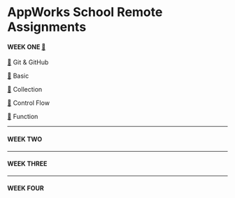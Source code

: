 AppWorks School Remote Assignments
====================

#### WEEK ONE  [📁](https://github.com/thisisalliet/AppWorks_remote/blob/main/week1/week1_progress.PNG)  

[🔗](https://github.com/thisisalliet/AppWorks_remote/blob/main/week1/Git%26GitHub.md) Git & GitHub

[🔗](https://github.com/thisisalliet/AppWorks_remote/blob/main/week1/Basic.md)  Basic

[🔗](https://github.com/thisisalliet/AppWorks_remote/blob/main/week1/Collection.md)  Collection

[🔗](https://github.com/thisisalliet/AppWorks_remote/blob/main/week1/ControlFlow.md) Control Flow

[🔗](https://github.com/thisisalliet/AppWorks_remote/blob/main/week1/Function.md) Function

-------
#### WEEK TWO

-------
#### WEEK THREE

-------
#### WEEK FOUR
